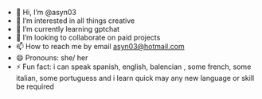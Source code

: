- 👋 Hi, I’m @asyn03
- 👀 I’m interested in all things creative
- 🌱 I’m currently learning gptchat
- 💞️ I’m looking to collaborate on paid projects
- 📫 How to reach me by email asyn03@hotmail.com
- 😄 Pronouns: she/ her
- ⚡ Fun fact: i can speak spanish, english, balencian , some french, some italian, some portuguess and i learn quick may any new language or skill be required

<!---
asyn03/asyn03 is a ✨ special ✨ repository because its `README.md` (this file) appears on your GitHub profile.
You can click the Preview link to take a look at your changes.
--->
